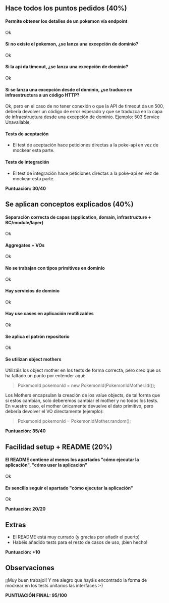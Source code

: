 ## Hace todos los puntos pedidos (40%)

#### Permite obtener los detalles de un pokemon vía endpoint

Ok

#### Si no existe el pokemon, ¿se lanza una excepción de dominio?

Ok

#### Si la api da timeout, ¿se lanza una excepción de dominio?

Ok

#### Si se lanza una excepción desde el dominio, ¿se traduce en infraestructura a un código HTTP?

Ok, pero en el caso de no tener conexión o que la API de timeout da un 500, debería devolver un código de error esperado
y que se traduzca en la capa de infraestructura desde una excepción de dominio. Ejemplo: 503 Service Unavailable

#### Tests de aceptación

- El test de aceptación hace peticiones directas a la poke-api en vez de mockear esta parte.

#### Tests de integración

- El test de integración hace peticiones directas a la poke-api en vez de mockear esta parte.

**Puntuación: 30/40**

## Se aplican conceptos explicados (40%)

#### Separación correcta de capas (application, domain, infrastructure + BC/module/layer)

Ok

#### Aggregates + VOs

Ok

#### No se trabajan con tipos primitivos en dominio

Ok

#### Hay servicios de dominio

Ok

#### Hay use cases en aplicación reutilizables

Ok

#### Se aplica el patrón repositorio

Ok

#### Se utilizan object mothers

Utilizáis los object mother en los tests de forma correcta, pero creo que os ha faltado un punto por entender aquí:
> PokemonId pokemonId = new PokemonId(PokemonIdMother.Id());

Los Mothers encapsulan la creación de los value objects, de tal forma que si estos cambian, solo deberemos cambiar el
mother y no todos los tests. En vuestro caso, el mother únicamente devuelve el dato primitivo, pero debería devolver el
VO directamente (ejemplo):

> PokemonId pokemonId = PokemonIdMother.random();

**Puntuación: 35/40**

## Facilidad setup + README (20%)

#### El README contiene al menos los apartados "cómo ejecutar la aplicación", "cómo user la aplicación"

Ok

#### Es sencillo seguir el apartado "cómo ejecutar la aplicación"

Ok

**Puntuación: 20/20**

## Extras

- El README está muy currado (y gracias por añadir el puerto)
- Habéis añadido tests para el resto de casos de uso, ¡bien hecho!

**Puntuación: +10**

## Observaciones

¡¡Muy buen trabajo!!
Y me alegro que hayáis encontrado la forma de mockear en los tests unitarios las interfaces :-)

**PUNTUACIÓN FINAL: 95/100**